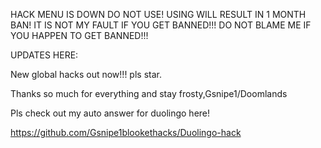 HACK MENU IS DOWN DO NOT USE! USING WILL RESULT IN 1 MONTH BAN!
IT IS NOT MY FAULT IF YOU GET BANNED!!! DO NOT BLAME ME IF YOU HAPPEN TO GET BANNED!!!

UPDATES HERE:

New global hacks out now!!! pls star. 

Thanks so much for everything and stay frosty,Gsnipe1/Doomlands


Pls check out my auto answer for duolingo here! 


https://github.com/Gsnipe1blookethacks/Duolingo-hack
